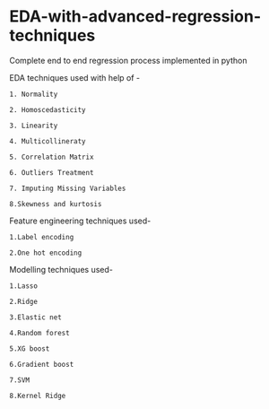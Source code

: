 # EDA-with-advanced-regression-techniques
Complete end to end regression process implemented in python


EDA techniques used with help of -

    1. Normality
    
    2. Homoscedasticity
    
    3. Linearity
    
    4. Multicollineraty
    
    5. Correlation Matrix 
    
    6. Outliers Treatment
    
    7. Imputing Missing Variables 
    
    8.Skewness and kurtosis



Feature engineering techniques used-

    1.Label encoding
  
    2.One hot encoding



Modelling techniques used-

    1.Lasso
  
    2.Ridge
  
    3.Elastic net
  
    4.Random forest 
  
    5.XG boost
  
    6.Gradient boost
  
    7.SVM
  
    8.Kernel Ridge
  

